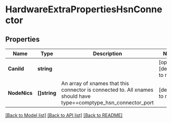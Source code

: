 # HardwareExtraPropertiesHsnConnector

## Properties
Name | Type | Description | Notes
------------ | ------------- | ------------- | -------------
**CaniId** | **string** |  | [optional] [default to null]
**NodeNics** | **[]string** | An array of xnames that this connector is connected to.  All xnames should have type&#x3D;&#x3D;comptype_hsn_connector_port | [default to null]

[[Back to Model list]](../README.md#documentation-for-models) [[Back to API list]](../README.md#documentation-for-api-endpoints) [[Back to README]](../README.md)

